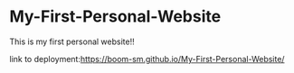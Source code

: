 # My-First-Personal-Website

This is my first personal website!!

link to deployment:https://boom-sm.github.io/My-First-Personal-Website/